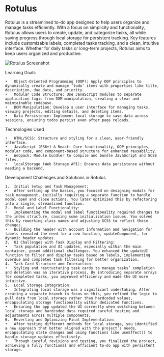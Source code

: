 # Rotulus

Rotulus is a streamlined to-do app designed to help users organize and manage tasks efficiently. With a focus on simplicity and functionality, Rotulus allows users to create, update, and categorize tasks, all while saving progress through local storage for persistent tracking. Key features include customizable labels, completed tasks tracking, and a clean, intuitive interface. Whether for daily tasks or long-term projects, Rotulus aims to keep users organized and productive.

![Rotulus Screenshot](Rotulus.png)

Learning Goals

	•	Object-Oriented Programming (OOP): Apply OOP principles to dynamically create and manage ‘todo’ items with properties like title, description, due date, and priority.
	•	Modular Code Structure: Use JavaScript modules to separate application logic from DOM manipulation, creating a clear and maintainable codebase.
	•	DOM Manipulation: Develop a user interface for managing tasks, viewing projects, editing details, and deleting items.
	•	Data Persistence: Implement local storage to save data across sessions, ensuring todos persist even after page reloads.

Technologies Used

	•	HTML/SCSS: Structure and styling for a clean, user-friendly interface.
	•	JavaScript (ES6+) & React: Core functionality, OOP principles, modular code, and component-based structure for enhanced reusability.
	•	Webpack: Module bundler to compile and bundle JavaScript and SCSS files.
	•	localStorage (Web Storage API): Ensures data persistence without needing a backend.

 Development Challenges and Solutions in Rotulus

	1.	Initial Setup and Task Management:
	•	After setting up the basics, you focused on designing modals for task management, initially requiring a separate function to handle modal open and close actions. You later optimized this by refactoring into a single, streamlined function.
	2.	Modal and Label Functionality:
	•	Implementing the modal and label functionality required changes to the index structure, causing some initialization issues. You solved this by reworking class names and adjusting SCSS to reflect these changes.
	•	Building the header with account information and navigation for labels revealed the need for a new function, updateComponent, for dynamic header updates.
	3.	UI Challenges with Task Display and Filtering:
	•	Task population and UI updates, especially within the main container, posed additional challenges. You enhanced the updateUI function to filter and display tasks based on labels, implementing overdue and completed task filtering for better organization.
	4.	Task Card Structure and Interaction:
	•	Styling and restructuring task cards to manage tasks’ completion and deletion was an iterative process. By introducing separate arrays for completed tasks, you improved efficiency and made the UI more intuitive.
	5.	Local Storage Integration:
	•	Integrating local storage was a significant undertaking. After creating a separate branch to focus on this, you refined the logic to pull data from local storage rather than hardcoded values, encapsulating storage functionality within dedicated functions.
	•	Ensuring the app updated the UI correctly when switching between local storage and hardcoded data required careful testing and adjustments across multiple components.
	6.	Reverting and Optimizing Final Implementation:
	•	After testing different methods for local storage, you identified a new approach that better aligned with the project’s needs, encapsulating state changes and using functions like useEffect() to handle storage updates effectively.
	•	Through careful revisions and testing, you finalized the project, achieving a fully functional and efficient to-do app with persistent storage.
